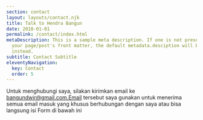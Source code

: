 ```yaml
---
section: contact
layout: layouts/contact.njk
title: Talk to Hendra Bangun
date: 2018-01-01
permalink: /contact/index.html
metaDescription: This is a sample meta description. If one is not present in
  your page/post's front matter, the default metadata.desciption will be used
  instead.
subtitle: Contact Subtitle
eleventyNavigation:
  key: Contact
  order: 5
---
```


Untuk menghubungi saya, silakan kirimkan email ke bangundwir@gmail.com.Email tersebut saya gunakan untuk menerima semua email masuk yang khusus berhubungan dengan saya atau bisa langsung isi Form di bawah ini